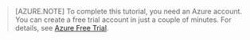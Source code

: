 
> [AZURE.NOTE]
> To complete this tutorial, you need an Azure account. You can create a free trial account in just a couple of minutes. For details, see [Azure Free Trial](https://azure.microsoft.com/pricing/free-trial/).


